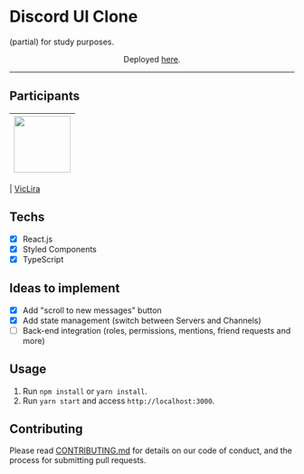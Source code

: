 <p align="center"> <h1> Discord UI Clone </h1> (partial) for study purposes.</p>
<p align="center">Deployed <a href="https://uiclone-discord.netlify.app//">here</a>.</p>

<hr>

## Participants

| [<img src="https://user-images.githubusercontent.com/70662154/153310032-0009e1bc-f99d-4829-8e06-8d8c58271504.jpg" width="100px;"/>](https://github.com/vicLira) |
| :------------------------------------------------------------------------------------------------------------------------: |


| [VicLira](https://github.com/viclira)

## Techs

- [x] React.js
- [x] Styled Components
- [x] TypeScript

## Ideas to implement

- [x] Add "scroll to new messages" button </ins> 
- [x] Add state management (switch between Servers and Channels) </ins> 
- [ ] Back-end integration (roles, permissions, mentions, friend requests and more)

## Usage

1. Run `npm install` or `yarn install`.<br />
2. Run `yarn start` and access `http://localhost:3000`.<br />

## Contributing

Please read [CONTRIBUTING.md](CONTRIBUTING.md) for details on our code of conduct, and the process for submitting pull requests.
